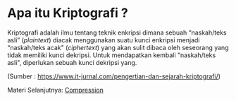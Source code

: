 # Apa itu Kriptografi ?
Kriptografi adalah ilmu tentang teknik enkripsi dimana sebuah “naskah/teks asli” (*plaintext*) diacak menggunakan suatu kunci enkripsi menjadi “naskah/teks acak" (*ciphertext*) yang akan sulit dibaca oleh seseorang yang tidak memiliki kunci dekripsi. Untuk mendapatkan kembali "naskah/teks asli", diperlukan sebuah kunci dekripsi yang.

(Sumber : https://www.it-jurnal.com/pengertian-dan-sejarah-kriptografi/)

Materi Selanjutnya: [Compression](../compression)